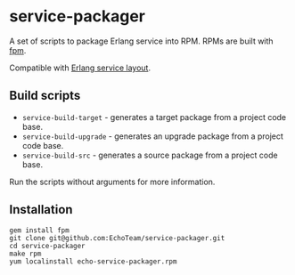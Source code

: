 service-packager
================

A set of scripts to package Erlang service into RPM.
RPMs are built with [fpm](https://github.com/jordansissel/fpm).

Compatible with [Erlang service layout](https://github.com/EchoTeam/rebar-templates#creating-erlangotp-service-layout).

## Build scripts

 * `service-build-target` - generates a target package from a project code base.
 * `service-build-upgrade` - generates an upgrade package from a project code base.
 * `service-build-src` - generates a source package from a project code base.

Run the scripts without arguments for more information.

## Installation

    gem install fpm
    git clone git@github.com:EchoTeam/service-packager.git
    cd service-packager
    make rpm
    yum localinstall echo-service-packager.rpm
